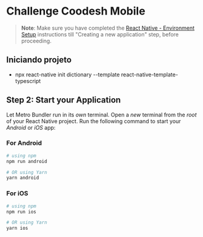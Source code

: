 # Challenge Coodesh Mobile

>**Note**: Make sure you have completed the [React Native - Environment Setup](https://reactnative.dev/docs/environment-setup) instructions till "Creating a new application" step, before proceeding.

## Iniciando projeto

- npx react-native init dictionary --template     react-native-template-typescript

## Step 2: Start your Application

Let Metro Bundler run in its _own_ terminal. Open a _new_ terminal from the _root_ of your React Native project. Run the following command to start your _Android_ or _iOS_ app:

### For Android

```bash
# using npm
npm run android

# OR using Yarn
yarn android
```

### For iOS

```bash
# using npm
npm run ios

# OR using Yarn
yarn ios
```